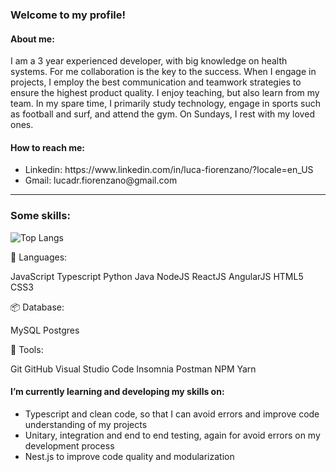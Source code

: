### Welcome to my profile!

<h4>About me:</h4>
<p>I am a 3 year experienced developer, with big knowledge on health systems. For me collaboration is the key to the success. When I engage in projects, I employ the best communication and teamwork strategies to ensure the highest product quality. I enjoy teaching, but also learn from my team. In my spare time, I primarily study technology, engage in sports such as football and surf, and attend the gym. On Sundays, I rest with my loved ones.</p>

<h4>How to reach me:</h4>
<ul>
  <li>Linkedin: https://www.linkedin.com/in/luca-fiorenzano/?locale=en_US</li>
  <li>Gmail: lucadr.fiorenzano@gmail.com</li>
</ul>

<hr>

### Some skills:

![Top Langs](https://github-readme-stats.vercel.app/api/top-langs/?username=LucaDRF&hide_progress=true)

💬 Languages:
<p>JavaScript Typescript Python Java NodeJS ReactJS AngularJS HTML5 CSS3</p>

📦 Database:
<p>MySQL Postgres</p>

🔧 Tools:
<p>Git GitHub Visual Studio Code Insomnia Postman NPM Yarn</p>

<h4>I’m currently learning and developing my skills on:</h4>
<ul>
  <li>Typescript and clean code, so that I can avoid errors and improve code understanding of my projects</li>
  <li>Unitary, integration and end to end testing, again for avoid errors on my development process</li>
  <li>Nest.js to improve code quality and modularization</li>
</ul>



<!--
**LucaDRF/LucaDRF** is a ✨ _special_ ✨ repository because its `README.md` (this file) appears on your GitHub profile.

Here are some ideas to get you started:

- 🔭 I’m currently working on ...
- 🌱 I’m currently learning ...
- 👯 I’m looking to collaborate on ...
- 🤔 I’m looking for help with ...
- 💬 Ask me about ...
- 📫 How to reach me: ...
- 😄 Pronouns: ...
- ⚡ Fun fact: ...
-->
